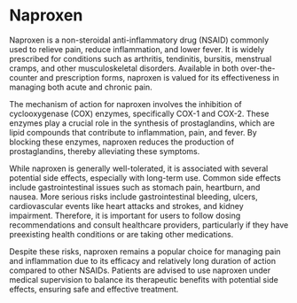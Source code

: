 [//]: # (
source: gpt-40
treats: pain, inflammation, fever, arthritis, tendinitis, bursitis, menstrual cramps, musculoskeletal disorders
tags: non-steroidal-anti-inflammatory-drugs medications
)

# Naproxen

Naproxen is a non-steroidal anti-inflammatory drug (NSAID) commonly used to relieve pain, reduce inflammation, and lower fever. It is widely prescribed for conditions such as arthritis, tendinitis, bursitis, menstrual cramps, and other musculoskeletal disorders. Available in both over-the-counter and prescription forms, naproxen is valued for its effectiveness in managing both acute and chronic pain.

The mechanism of action for naproxen involves the inhibition of cyclooxygenase (COX) enzymes, specifically COX-1 and COX-2. These enzymes play a crucial role in the synthesis of prostaglandins, which are lipid compounds that contribute to inflammation, pain, and fever. By blocking these enzymes, naproxen reduces the production of prostaglandins, thereby alleviating these symptoms.

While naproxen is generally well-tolerated, it is associated with several potential side effects, especially with long-term use. Common side effects include gastrointestinal issues such as stomach pain, heartburn, and nausea. More serious risks include gastrointestinal bleeding, ulcers, cardiovascular events like heart attacks and strokes, and kidney impairment. Therefore, it is important for users to follow dosing recommendations and consult healthcare providers, particularly if they have preexisting health conditions or are taking other medications.

Despite these risks, naproxen remains a popular choice for managing pain and inflammation due to its efficacy and relatively long duration of action compared to other NSAIDs. Patients are advised to use naproxen under medical supervision to balance its therapeutic benefits with potential side effects, ensuring safe and effective treatment.
